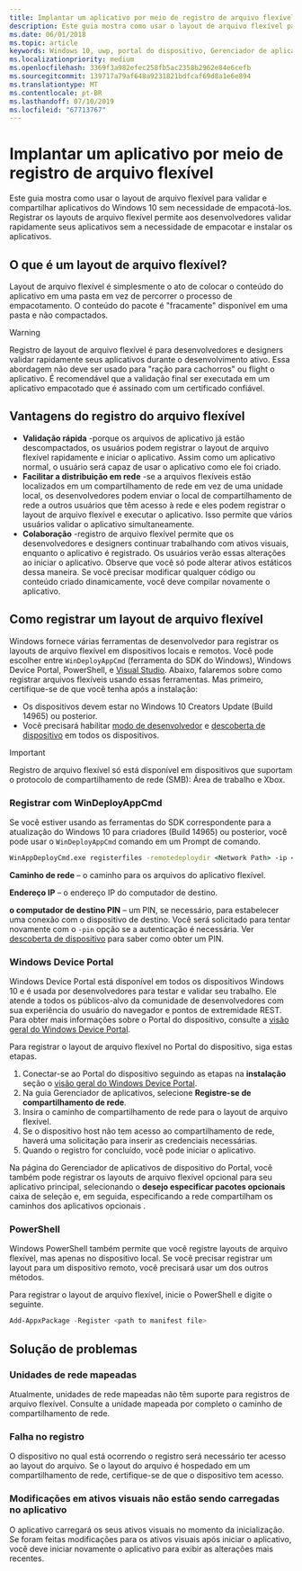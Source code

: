 ```yaml
---
title: Implantar um aplicativo por meio de registro de arquivo flexível
description: Este guia mostra como usar o layout de arquivo flexível para validar e compartilhar aplicativos do Windows 10 sem necessidade de empacotá-los.
ms.date: 06/01/2018
ms.topic: article
keywords: Windows 10, uwp, portal do dispositivo, Gerenciador de aplicativos, implantação e sdk
ms.localizationpriority: medium
ms.openlocfilehash: 3369f3a982efec258fb5ac2358b2962e84e6cefb
ms.sourcegitcommit: 139717a79af648a9231821bdfcaf69d8a1e6e894
ms.translationtype: MT
ms.contentlocale: pt-BR
ms.lasthandoff: 07/10/2019
ms.locfileid: "67713767"
---
```

# <a name="deploy-an-app-through-loose-file-registration"></a>Implantar um aplicativo por meio de registro de arquivo flexível 

Este guia mostra como usar o layout de arquivo flexível para validar e compartilhar aplicativos do Windows 10 sem necessidade de empacotá-los. Registrar os layouts de arquivo flexível permite aos desenvolvedores validar rapidamente seus aplicativos sem a necessidade de empacotar e instalar os aplicativos. 

## <a name="what-is-a-loose-file-layout"></a>O que é um layout de arquivo flexível?

Layout de arquivo flexível é simplesmente o ato de colocar o conteúdo do aplicativo em uma pasta em vez de percorrer o processo de empacotamento. O conteúdo do pacote é "fracamente" disponível em uma pasta e não compactados. 

> [!WARNING]
> Registro de layout de arquivo flexível é para desenvolvedores e designers validar rapidamente seus aplicativos durante o desenvolvimento ativo. Essa abordagem não deve ser usado para "ração para cachorros" ou flight o aplicativo. É recomendável que a validação final ser executada em um aplicativo empacotado que é assinado com um certificado confiável. 

## <a name="advantages-of-loose-file-registration"></a>Vantagens do registro do arquivo flexível

- **Validação rápida** -porque os arquivos de aplicativo já estão descompactados, os usuários podem registrar o layout de arquivo flexível rapidamente e iniciar o aplicativo. Assim como um aplicativo normal, o usuário será capaz de usar o aplicativo como ele foi criado. 
- **Facilitar a distribuição em rede** -se a arquivos flexíveis estão localizados em um compartilhamento de rede em vez de uma unidade local, os desenvolvedores podem enviar o local de compartilhamento de rede a outros usuários que têm acesso à rede e eles podem registrar o layout de arquivo flexível e executar o aplicativo. Isso permite que vários usuários validar o aplicativo simultaneamente. 
- **Colaboração** -registro de arquivo flexível permite que os desenvolvedores e designers continuar trabalhando com ativos visuais, enquanto o aplicativo é registrado. Os usuários verão essas alterações ao iniciar o aplicativo. Observe que você só pode alterar ativos estáticos dessa maneira. Se você precisar modificar qualquer código ou conteúdo criado dinamicamente, você deve compilar novamente o aplicativo.

## <a name="how-to-register-a-loose-file-layout"></a>Como registrar um layout de arquivo flexível

Windows fornece várias ferramentas de desenvolvedor para registrar os layouts de arquivo flexível em dispositivos locais e remotos. Você pode escolher entre `WinDeployAppCmd` (ferramenta do SDK do Windows), Windows Device Portal, PowerShell, e [Visual Studio](https://docs.microsoft.com/windows/uwp/debug-test-perf/deploying-and-debugging-uwp-apps#register-layout-from-network). Abaixo, falaremos sobre como registrar arquivos flexíveis usando essas ferramentas. Mas primeiro, certifique-se de que você tenha após a instalação:

- Os dispositivos devem estar no Windows 10 Creators Update (Build 14965) ou posterior.
- Você precisará habilitar [modo de desenvolvedor](https://docs.microsoft.com/windows/uwp/get-started/enable-your-device-for-development) e [descoberta de dispositivo](https://docs.microsoft.com/en-us/windows/uwp/get-started/enable-your-device-for-development#device-discovery) em todos os dispositivos.

> [!IMPORTANT]
> Registro de arquivo flexível só está disponível em dispositivos que suportam o protocolo de compartilhamento de rede (SMB): Área de trabalho e Xbox. 

### <a name="register-with-windeployappcmd"></a>Registrar com WinDeployAppCmd

Se você estiver usando as ferramentas do SDK correspondente para a atualização do Windows 10 para criadores (Build 14965) ou posterior, você pode usar o `WinDeployAppCmd` comando em um Prompt de comando.

```cmd
WinAppDeployCmd.exe registerfiles -remotedeploydir <Network Path> -ip <IP Address> -pin <target machine PIN>
```

**Caminho de rede** – o caminho para os arquivos do aplicativo flexível.

**Endereço IP** – o endereço IP do computador de destino.

**o computador de destino PIN** – um PIN, se necessário, para estabelecer uma conexão com o dispositivo de destino. Você será solicitado para tentar novamente com o `-pin` opção se a autenticação é necessária. Ver [descoberta de dispositivo](https://docs.microsoft.com/windows/uwp/get-started/enable-your-device-for-development#device-discovery) para saber como obter um PIN.

### <a name="windows-device-portal"></a>Windows Device Portal

Windows Device Portal está disponível em todos os dispositivos Windows 10 e é usada por desenvolvedores para testar e validar seu trabalho. Ele atende a todos os públicos-alvo da comunidade de desenvolvedores com sua experiência do usuário do navegador e pontos de extremidade REST. Para obter mais informações sobre o Portal do dispositivo, consulte a [visão geral do Windows Device Portal](device-portal.md).

Para registrar o layout de arquivo flexível no Portal do dispositivo, siga estas etapas.

1. Conectar-se ao Portal do dispositivo seguindo as etapas na **instalação** seção o [visão geral do Windows Device Portal](device-portal.md).
1. Na guia Gerenciador de aplicativos, selecione **Registre-se de compartilhamento de rede**.
1. Insira o caminho de compartilhamento de rede para o layout de arquivo flexível. 
1. Se o dispositivo host não tem acesso ao compartilhamento de rede, haverá uma solicitação para inserir as credenciais necessárias.
1. Quando o registro for concluído, você pode iniciar o aplicativo.

Na página do Gerenciador de aplicativos de dispositivo do Portal, você também pode registrar os layouts de arquivo flexível opcional para seu aplicativo principal, selecionando o **desejo especificar pacotes opcionais** caixa de seleção e, em seguida, especificando a rede compartilham os caminhos dos aplicativos opcionais . 

### <a name="powershell"></a>PowerShell 

Windows PowerShell também permite que você registre layouts de arquivo flexível, mas apenas no dispositivo local. Se você precisar registrar um layout para um dispositivo remoto, você precisará usar um dos outros métodos. 

Para registrar o layout de arquivo flexível, inicie o PowerShell e digite o seguinte.

```PowerShell
Add-AppxPackage -Register <path to manifest file>
```

## <a name="troubleshooting"></a>Solução de problemas

### <a name="mapped-network-drives"></a>Unidades de rede mapeadas
Atualmente, unidades de rede mapeadas não têm suporte para registros de arquivo flexível. Consulte a unidade mapeada por completo o caminho de compartilhamento de rede.

### <a name="registration-failure"></a>Falha no registro
O dispositivo no qual está ocorrendo o registro será necessário ter acesso ao layout do arquivo. Se o layout do arquivo é hospedado em um compartilhamento de rede, certifique-se de que o dispositivo tem acesso. 

### <a name="modifications-to-visual-assets-arent-being-loaded-in-the-app"></a>Modificações em ativos visuais não estão sendo carregadas no aplicativo 
O aplicativo carregará os seus ativos visuais no momento da inicialização. Se foram feitas modificações para os ativos visuais após iniciar o aplicativo, você deve iniciar novamente o aplicativo para exibir as alterações mais recentes.
